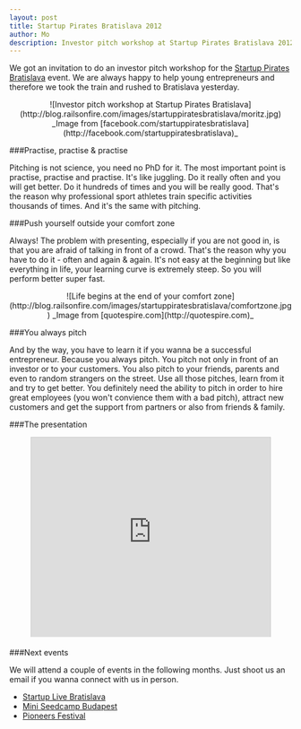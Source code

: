 ```yaml
---
layout: post
title: Startup Pirates Bratislava 2012
author: Mo
description: Investor pitch workshop at Startup Pirates Bratislava 2012
---
```


We got an invitation to do an investor pitch workshop for the 
[Startup Pirates Bratislava](http://bratislava.startuppirates.org) event. We are always 
happy to help young entrepreneurs and therefore we took the train and rushed to Bratislava 
yesterday.

<center>![Investor pitch workshop at Startup Pirates Bratislava](http://blog.railsonfire.com/images/startuppiratesbratislava/moritz.jpg)
_Image from [facebook.com/startuppiratesbratislava](http://facebook.com/startuppiratesbratislava)_</center>

###Practise, practise & practise

Pitching is not science, you need no PhD for it. The most important point is practise, practise and practise. 
It's like juggling. Do it really often and you will get better. Do it hundreds of times and you will be really good. 
That's the reason why professional sport athletes train specific activities thousands of times. And it's the same 
with pitching.

###Push yourself outside your comfort zone

Always! The problem with presenting, especially if you are not good in, is that you are afraid of talking 
in front of a crowd. That's the reason why you have to do it - often and again & again. It's not easy at the 
beginning but like everything in life, your learning curve is extremely steep. So you will perform better super fast.

<center>![Life begins at the end of your comfort zone](http://blog.railsonfire.com/images/startuppiratesbratislava/comfortzone.jpg)
_Image from [quotespire.com](http://quotespire.com)_</center>

###You always pitch

And by the way, you have to learn it if you wanna be a successful entrepreneur. Because you always pitch. You pitch 
not only in front of an investor or to your customers. You also pitch to your friends, parents and even to random 
strangers on the street. Use all those pitches, learn from it and try to get better. You definitely need the ability to 
pitch in order to hire great employees (you won't convience them with a bad pitch), attract new customers and get the support
from partners or also from friends & family.

###The presentation

<center><iframe src="http://www.slideshare.net/slideshow/embed_code/13981031" width="427" height="356" frameborder="0" marginwidth="0" marginheight="0" scrolling="no" style="border:1px solid #CCC;border-width:1px 1px 0;margin-bottom:5px" allowfullscreen> </iframe></center>

###Next events

We will attend a couple of events in the following months. Just shoot us an email if you wanna connect with us in person.
 * [Startup Live Bratislava](http://www.startuplive.in/bratislava)
 * [Mini Seedcamp Budapest](http://www.seedcamp.com/events/seedcamp-budapest-3rd-week-october-apply-now)
 * [Pioneers Festival](http://www.pioneersfestival.com)
